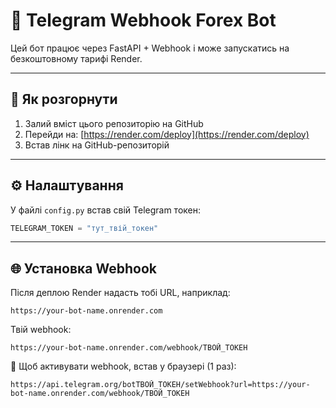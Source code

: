 # 🚀 Telegram Webhook Forex Bot

Цей бот працює через FastAPI + Webhook і може запускатись на безкоштовному тарифі Render.

---

## 🔧 Як розгорнути

1. Залий вміст цього репозиторію на GitHub
2. Перейди на: [https://render.com/deploy](https://render.com/deploy)
3. Встав лінк на GitHub-репозиторій

---

## ⚙️ Налаштування

У файлі `config.py` встав свій Telegram токен:
```python
TELEGRAM_TOKEN = "тут_твій_токен"
```

---

## 🌐 Установка Webhook

Після деплою Render надасть тобі URL, наприклад:
```
https://your-bot-name.onrender.com
```

Твій webhook:
```
https://your-bot-name.onrender.com/webhook/ТВОЙ_ТОКЕН
```

🔗 Щоб активувати webhook, встав у браузері (1 раз):
```
https://api.telegram.org/botТВОЙ_ТОКЕН/setWebhook?url=https://your-bot-name.onrender.com/webhook/ТВОЙ_ТОКЕН
```
